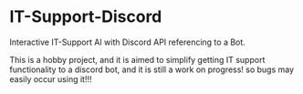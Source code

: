 # IT-Support-Discord
Interactive IT-Support AI with Discord API referencing to a Bot.


This is a hobby project, and it is aimed to simplify getting IT support functionality to a discord bot, and it is still a work on progress! so bugs may easily occur using it!!!
